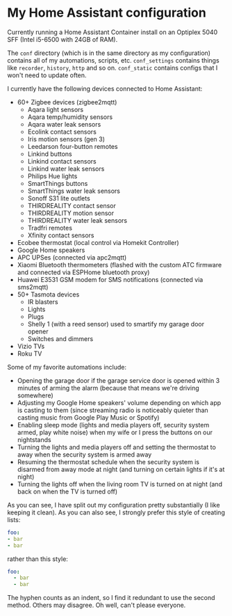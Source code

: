 # My Home Assistant configuration

Currently running a Home Assistant Container install on an Optiplex 5040 SFF (Intel i5-6500 with 24GB of RAM).

The `conf` directory (which is in the same directory as my configuration) contains all of my automations, scripts, etc. `conf_settings` contains things like `recorder`, `history`, `http` and so on. `conf_static` contains configs that I won't need to update often. 

I currently have the following devices connected to Home Assistant:
- 60+ Zigbee devices (zigbee2mqtt)
    - Aqara light sensors
    - Aqara temp/humidity sensors
    - Aqara water leak sensors
    - Ecolink contact sensors
    - Iris motion sensors (gen 3)
    - Leedarson four-button remotes
    - Linkind buttons
    - Linkind contact sensors
    - Linkind water leak sensors
    - Philips Hue lights
    - SmartThings buttons
    - SmartThings water leak sensors
    - Sonoff S31 lite outlets
    - THIRDREALITY contact sensor
    - THIRDREALITY motion sensor
    - THIRDREALITY water leak sensors
    - Tradfri remotes
    - Xfinity contact sensors
- Ecobee thermostat (local control via Homekit Controller)
- Google Home speakers
- APC UPSes (connected via apc2mqtt)
- Xiaomi Bluetooth thermometers (flashed with the custom ATC firmware and connected via ESPHome bluetooth proxy)
- Huawei E3531 GSM modem for SMS notifications (connected via sms2mqtt)
- 50+ Tasmota devices
  - IR blasters
  - Lights
  - Plugs
  - Shelly 1 (with a reed sensor) used to smartify my garage door opener
  - Switches and dimmers
- Vizio TVs
- Roku TV

Some of my favorite automations include:
- Opening the garage door if the garage service door is opened within 3 minutes of arming the alarm (because that means we're driving somewhere)
- Adjusting my Google Home speakers' volume depending on which app is casting to them (since streaming radio is noticeably quieter than casting music from Google Play Music or Spotify)
- Enabling sleep mode (lights and media players off, security system armed, play white noise) when my wife or I press the buttons on our nightstands
- Turning the lights and media players off and setting the thermostat to away when the security system is armed away
- Resuming the thermostat schedule when the security system is disarmed from away mode at night (and turning on certain lights if it's at night)
- Turning the lights off when the living room TV is turned on at night (and back on when the TV is turned off)

As you can see, I have split out my configuration pretty substantially (I like keeping it clean). As you can also see, I strongly prefer this style of creating lists:
```yaml
foo:
- bar
- bar
```
rather than this style:
```yaml
foo:
  - bar
  - bar
```
The hyphen counts as an indent, so I find it redundant to use the second method. Others may disagree. Oh well, can't please everyone.
